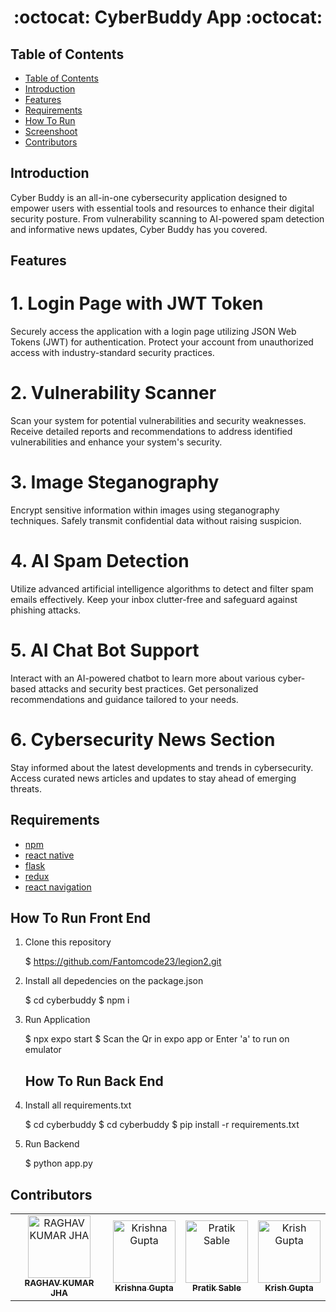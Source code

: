 <h1 align="center">:octocat: CyberBuddy App :octocat:</h1>

## Table of Contents

- [Table of Contents](#table-of-contents)
- [Introduction](#introduction)
- [Features](#features)
- [Requirements](#requirements)
- [How To Run](#how-to-run)
- [Screenshoot](#screenshoot)
- [Contributors](#contributors)

## Introduction
Cyber Buddy is an all-in-one cybersecurity application designed to empower users with essential tools and resources to enhance their digital security posture. From vulnerability scanning to AI-powered spam detection and informative news updates, Cyber Buddy has you covered.


## Features
# 1. Login Page with JWT Token
Securely access the application with a login page utilizing JSON Web Tokens (JWT) for authentication.
Protect your account from unauthorized access with industry-standard security practices.
# 2. Vulnerability Scanner
Scan your system for potential vulnerabilities and security weaknesses.
Receive detailed reports and recommendations to address identified vulnerabilities and enhance your system's security.
# 3. Image Steganography
Encrypt sensitive information within images using steganography techniques.
Safely transmit confidential data without raising suspicion.
# 4. AI Spam Detection
Utilize advanced artificial intelligence algorithms to detect and filter spam emails effectively.
Keep your inbox clutter-free and safeguard against phishing attacks.
# 5. AI Chat Bot Support
Interact with an AI-powered chatbot to learn more about various cyber-based attacks and security best practices.
Get personalized recommendations and guidance tailored to your needs.
# 6. Cybersecurity News Section
Stay informed about the latest developments and trends in cybersecurity.
Access curated news articles and updates to stay ahead of emerging threats.


## Requirements
* [npm](https://www.npmjs.com/get-npm)
* [react native](https://facebook.github.io/react-native)
* [flask](https://flask.palletsprojects.com/en/3.0.x/)
* [redux](https://redux.js.org/)
* [react navigation](https://reactnavigation.org/)
  

   
## How To Run Front End

1. Clone this repository
   
   $ https://github.com/Fantomcode23/legion2.git
   
2. Install all depedencies on the package.json
   
   $ cd cyberbuddy
   $ npm i
   
3. Run Application
   
   $ npx expo start 
   $ Scan the Qr in expo app or Enter 'a' to run on emulator 
   


   ## How To Run Back End

1. Install all requirements.txt
   
   $ cd cyberbuddy
   $ cd cyberbuddy
   $ pip install -r requirements.txt
   
3. Run Backend
   
   $ python app.py
   

      

</div>


## Contributors
<center>
  <table>
    <tr>
      <td align="center">
        <a href="https://github.com/Kr1sh-gupta">
          <img width="100" src="https://avatars.githubusercontent.com/u/104291406?s=96&v=4" alt="RAGHAV KUMAR JHA"><br/>
          <sub><b>RAGHAV KUMAR JHA</b></sub>
        </a>
      </td>
      <td align="center">
        <a href="https://github.com/krishna1804g">
          <img width="100" src="https://avatars.githubusercontent.com/u/110286705?v=4" alt="Krishna Gupta"><br/>
          <sub><b>Krishna Gupta</b></sub>
        </a>
      </td>
       <td align="center">
        <a href="https://github.com/Pratiksable">
          <img width="100" src="https://avatars.githubusercontent.com/u/88896059?v=4" alt="Pratik Sable"><br/>
          <sub><b>Pratik Sable</b></sub>
        </a>
      </td>
      <td align="center">
        <a href="https://github.com/Kr1sh-gupta">
          <img width="100" src="https://avatars.githubusercontent.com/u/73186767?v=4" alt="Krish Gupta"><br/>
          <sub><b>Krish Gupta</b></sub>
        </a>
      </td>
    </tr>
  </table>
</center>
